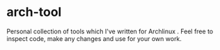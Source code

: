# arch-tool
Personal collection of tools which I've written for Archlinux .
Feel free to inspect code, make any changes and use for your own work.
